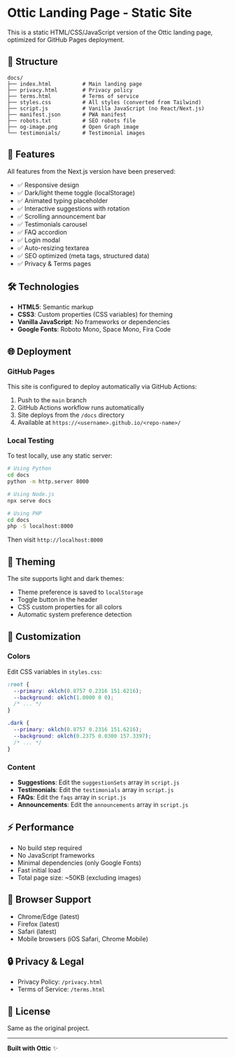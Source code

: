# Ottic Landing Page - Static Site

This is a static HTML/CSS/JavaScript version of the Ottic landing page, optimized for GitHub Pages deployment.

## 📁 Structure

```
docs/
├── index.html          # Main landing page
├── privacy.html        # Privacy policy
├── terms.html          # Terms of service
├── styles.css          # All styles (converted from Tailwind)
├── script.js           # Vanilla JavaScript (no React/Next.js)
├── manifest.json       # PWA manifest
├── robots.txt          # SEO robots file
├── og-image.png        # Open Graph image
└── testimonials/       # Testimonial images
```

## 🚀 Features

All features from the Next.js version have been preserved:

- ✅ Responsive design
- ✅ Dark/light theme toggle (localStorage)
- ✅ Animated typing placeholder
- ✅ Interactive suggestions with rotation
- ✅ Scrolling announcement bar
- ✅ Testimonials carousel
- ✅ FAQ accordion
- ✅ Login modal
- ✅ Auto-resizing textarea
- ✅ SEO optimized (meta tags, structured data)
- ✅ Privacy & Terms pages

## 🛠 Technologies

- **HTML5**: Semantic markup
- **CSS3**: Custom properties (CSS variables) for theming
- **Vanilla JavaScript**: No frameworks or dependencies
- **Google Fonts**: Roboto Mono, Space Mono, Fira Code

## 🌐 Deployment

### GitHub Pages

This site is configured to deploy automatically via GitHub Actions:

1. Push to the `main` branch
2. GitHub Actions workflow runs automatically
3. Site deploys from the `/docs` directory
4. Available at `https://<username>.github.io/<repo-name>/`

### Local Testing

To test locally, use any static server:

```bash
# Using Python
cd docs
python -m http.server 8000

# Using Node.js
npx serve docs

# Using PHP
cd docs
php -S localhost:8000
```

Then visit `http://localhost:8000`

## 🎨 Theming

The site supports light and dark themes:

- Theme preference is saved to `localStorage`
- Toggle button in the header
- CSS custom properties for all colors
- Automatic system preference detection

## 📝 Customization

### Colors

Edit CSS variables in `styles.css`:

```css
:root {
  --primary: oklch(0.8757 0.2316 151.6216);
  --background: oklch(1.0000 0 0);
  /* ... */
}

.dark {
  --primary: oklch(0.8757 0.2316 151.6216);
  --background: oklch(0.2375 0.0300 157.3397);
  /* ... */
}
```

### Content

- **Suggestions**: Edit the `suggestionSets` array in `script.js`
- **Testimonials**: Edit the `testimonials` array in `script.js`
- **FAQs**: Edit the `faqs` array in `script.js`
- **Announcements**: Edit the `announcements` array in `script.js`

## ⚡ Performance

- No build step required
- No JavaScript frameworks
- Minimal dependencies (only Google Fonts)
- Fast initial load
- Total page size: ~50KB (excluding images)

## 📱 Browser Support

- Chrome/Edge (latest)
- Firefox (latest)
- Safari (latest)
- Mobile browsers (iOS Safari, Chrome Mobile)

## 🔒 Privacy & Legal

- Privacy Policy: `/privacy.html`
- Terms of Service: `/terms.html`

## 📄 License

Same as the original project.

---

**Built with Ottic** ✨
